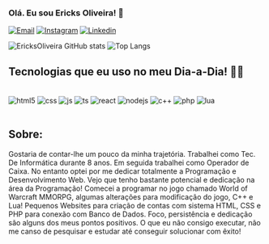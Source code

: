 ### Olá. Eu sou Ericks Oliveira! 👋

[![Email](https://img.shields.io/badge/Gmail-D14836?style=for-the-badge&logo=gmail&logoColor=white)](mailto:ericksoliveira258@gmail.com)
[![Instagram](https://img.shields.io/badge/Instagram-E4405F?style=for-the-badge&logo=instagram&logoColor=white)](https://www.instagram.com/_ericksoliveira/)
[![Linkedin](https://img.shields.io/badge/LinkedIn-0077B5?style=for-the-badge&logo=linkedin&logoColor=white)](https://www.linkedin.com/in/ericksoliveira/)

![EricksOliveira GitHub stats](https://github-readme-stats.vercel.app/api?username=EricksOliveira&show_icons=true&theme=dracula)
![Top Langs](https://github-readme-stats.vercel.app/api/top-langs/?username=anuraghazra&layout=compact)

## Tecnologias que eu uso no meu Dia-a-Dia! 👨‍💻

<div style="display: inline_block"><br/>
  <img align="center" alt="html5" src="https://img.shields.io/badge/HTML5-E34F26?style=for-the-badge&logo=html5&logoColor=white" />
  <img align="center" alt="css" src="https://img.shields.io/badge/CSS3-1572B6?style=for-the-badge&logo=css3&logoColor=white" />
  <img align="center" alt="js" src="https://img.shields.io/badge/JavaScript-F7DF1E?style=for-the-badge&logo=javascript&logoColor=black" />
  <img align="center" alt="ts" src="https://img.shields.io/badge/TypeScript-007ACC?style=for-the-badge&logo=typescript&logoColor=white" />
  <img align="center" alt="react" src="https://img.shields.io/badge/React-20232A?style=for-the-badge&logo=react&logoColor=61DAFB" />
  <img align="center" alt="nodejs" src="https://img.shields.io/badge/Node.js-43853D?style=for-the-badge&logo=node.js&logoColor=white" />
  <img align="center" alt="c++" src="https://img.shields.io/badge/C%2B%2B-00599C?style=for-the-badge&logo=c%2B%2B&logoColor=white" />
  <img align="center" alt="php" src="https://img.shields.io/badge/PHP-777BB4?style=for-the-badge&logo=php&logoColor=white" />
  <img align="center" alt="lua" src="https://img.shields.io/badge/Lua-2C2D72?style=for-the-badge&logo=lua&logoColor=white" />
</div><br/>

## Sobre:
Gostaria de contar-lhe um pouco da minha trajetória.
Trabalhei como Tec. De Informática durante 8 anos. Em seguida trabalhei como Operador de Caixa. No entanto optei por me dedicar totalmente a Programação e Desenvolvimento Web. Vejo que tenho bastante potencial e dedicação na área da Programação!
Comecei a programar no jogo chamado World of Warcraft MMORPG, algumas alterações para modificação do jogo, C++ e Lua!
Pequenos Websites para criação de contas com sistema HTML, CSS e PHP para conexão com Banco de Dados.
Foco, persistência e dedicação são alguns dos meus pontos positivos. O que eu não consigo executar, não me canso de pesquisar e estudar até conseguir solucionar com êxito!
